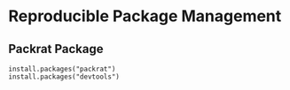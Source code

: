 
# Reproducible Package Management

## Packrat Package

```
install.packages("packrat")
install.packages("devtools")
```
